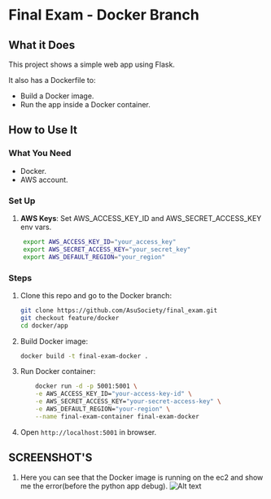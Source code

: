 # Final Exam - Docker Branch

## What it Does

This project shows a simple web app using Flask.

It also has a Dockerfile to:

- Build a Docker image.
- Run the app inside a Docker container.

## How to Use It

### What You Need

- Docker.
- AWS account.

### Set Up

1.  **AWS Keys**: Set AWS_ACCESS_KEY_ID and AWS_SECRET_ACCESS_KEY env vars.

```bash
    export AWS_ACCESS_KEY_ID="your_access_key"
    export AWS_SECRET_ACCESS_KEY="your_secret_key"
    export AWS_DEFAULT_REGION="your_region"
```

### Steps

1. Clone this repo and go to the Docker branch:

   ```bash
   git clone https://github.com/AsuSociety/final_exam.git
   git checkout feature/docker
   cd docker/app
   ```

2. Build Docker image:
   ```bash
   docker build -t final-exam-docker .
   ```
3. Run Docker container:

   ```bash
       docker run -d -p 5001:5001 \
       -e AWS_ACCESS_KEY_ID="your-access-key-id" \
       -e AWS_SECRET_ACCESS_KEY="your-secret-access-key" \
       -e AWS_DEFAULT_REGION="your-region" \
       --name final-exam-container final-exam-docker
   ```

4. Open `http://localhost:5001` in browser.

## SCREENSHOT'S

1. Here you can see that the Docker image is running on the ec2 and show me the error(before the python app debug).
   ![Alt text](https://github.com/AsuSociety/final_exam/blob/feature/docker/docker/screenshots/app-before-debug.png)
